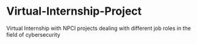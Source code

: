 # Virtual-Internship-Project
Virtual Internship with NPCI projects dealing with different job roles in the field of cybersecurity
